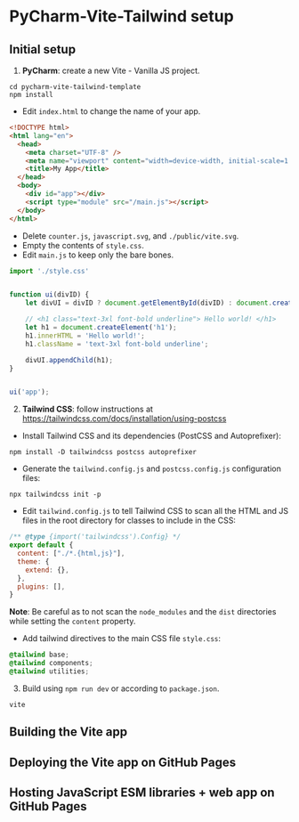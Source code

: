 # PyCharm-Vite-Tailwind setup

## Initial setup
1. **PyCharm**: create a new Vite - Vanilla JS project.

```shell
cd pycharm-vite-tailwind-template
npm install
```
* Edit `index.html` to change the name of your app.
```html
<!DOCTYPE html>
<html lang="en">
  <head>
    <meta charset="UTF-8" />
    <meta name="viewport" content="width=device-width, initial-scale=1.0" />
    <title>My App</title>
  </head>
  <body>
    <div id="app"></div>
    <script type="module" src="/main.js"></script>
  </body>
</html>
```

* Delete `counter.js`, `javascript.svg`, and `./public/vite.svg`.
* Empty the contents of `style.css`.
* Edit `main.js` to keep only the bare bones.
```javascript
import './style.css'


function ui(divID) {
    let divUI = divID ? document.getElementById(divID) : document.createElement('div');

    // <h1 class="text-3xl font-bold underline"> Hello world! </h1>
    let h1 = document.createElement('h1');
    h1.innerHTML = 'Hello world!';
    h1.className = 'text-3xl font-bold underline';

    divUI.appendChild(h1);
}


ui('app');
```

2. **Tailwind CSS**: follow instructions at https://tailwindcss.com/docs/installation/using-postcss

* Install Tailwind CSS and its dependencies (PostCSS and Autoprefixer):
```shell
npm install -D tailwindcss postcss autoprefixer
```
* Generate the `tailwind.config.js` and `postcss.config.js` configuration files:
```shell
npx tailwindcss init -p
```
* Edit `tailwind.config.js` to tell Tailwind CSS to scan all the HTML and JS files in the root directory for classes to include in the CSS:
```javascript
/** @type {import('tailwindcss').Config} */
export default {
  content: ["./*.{html,js}"],
  theme: {
    extend: {},
  },
  plugins: [],
}
```
**Note**: Be careful as to not scan the `node_modules` and the `dist` directories while setting the `content` property.
* Add tailwind directives to the main CSS file `style.css`:
```css
@tailwind base;
@tailwind components;
@tailwind utilities;
```

3. Build using `npm run dev` or according to `package.json`.
```shell
vite
```

## Building the Vite app

## Deploying the Vite app on GitHub Pages


## Hosting JavaScript ESM libraries + web app on GitHub Pages